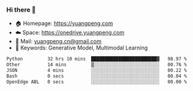 ### Hi there 👋

- 🏠 Homepage: https://yuangpeng.com
- ☁️ Space: https://onedrive.yuangpeng.com
- 📧 Mail: yuangpeng.cn@gmail.com
- 🌅 Keywords: Generative Model, Multimodal Learning

<!--
**yuangpeng/yuangpeng** is a ✨ _special_ ✨ repository because its `README.md` (this file) appears on your GitHub profile.

Here are some ideas to get you started:

- 🔭 I’m currently working on ...
- 🌱 I’m currently learning ...
- 👯 I’m looking to collaborate on ...
- 🤔 I’m looking for help with ...
- 💬 Ask me about ...
- 📫 How to reach me: ...
- 😄 Pronouns: ...
- ⚡ Fun fact: ...
-->

<!--START_SECTION:waka-->

```txt
Python         32 hrs 10 mins  ████████████████████████▓   98.97 %
Other          14 mins         ▒░░░░░░░░░░░░░░░░░░░░░░░░   00.76 %
JSON           4 mins          ░░░░░░░░░░░░░░░░░░░░░░░░░   00.22 %
Bash           0 secs          ░░░░░░░░░░░░░░░░░░░░░░░░░   00.04 %
OpenEdge ABL   0 secs          ░░░░░░░░░░░░░░░░░░░░░░░░░   00.00 %
```

<!--END_SECTION:waka-->
